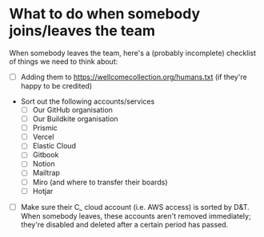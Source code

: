 # What to do when somebody joins/leaves the team

When somebody leaves the team, here's a (probably incomplete) checklist of things we need to think about:

- [ ] Adding them to <https://wellcomecollection.org/humans.txt> (if they're happy to be credited)
- Sort out the following accounts/services
  - [ ] Our GitHub organisation
  - [ ] Our Buildkite organisation
  - [ ] Prismic
  - [ ] Vercel
  - [ ] Elastic Cloud
  - [ ] Gitbook
  - [ ] Notion
  - [ ] Mailtrap
  - [ ] Miro (and where to transfer their boards)
  - [ ] Hotjar
- [ ] Make sure their C_ cloud account (i.e. AWS access) is sorted by D&T. When somebody leaves, these accounts aren't removed immediately; they're disabled and deleted after a certain period has passed.
